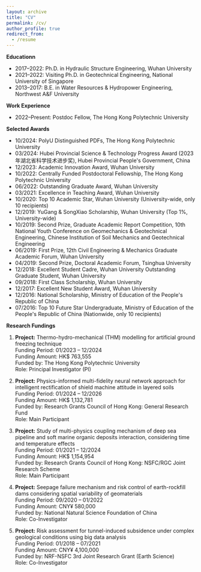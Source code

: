 ```yaml
---
layout: archive
title: "CV"
permalink: /cv/
author_profile: true
redirect_from:
  - /resume
---
```

**Educationn**
* 2017–2022: Ph.D. in Hydraulic Structure Engineering, Wuhan University
* 2021–2022: Visiting Ph.D. in Geotechnical Engineering, National University of Singapore
* 2013–2017: B.E. in Water Resources & Hydropower Engineering, Northwest A&F University

**Work Experience**
* 2022–Present: Postdoc Fellow, The Hong Kong Polytechnic University
  
**Selected Awards**
*	10/2024: PolyU Distinguished PDFs, The Hong Kong Polytechnic University
*	03/2024: Hubei Provincial Science & Technology Progress Award (2023年湖北省科学技术进步奖), Hubei Provincial People's Government, China
*	12/2023: Academic Innovation Award, Wuhan University
*	10/2022: Centrally Funded Postdoctoral Fellowship, The Hong Kong Polytechnic University
*	06/2022: Outstanding Graduate Award, Wuhan University
*	03/2021: Excellence in Teaching Award, Wuhan University
*	10/2020: Top 10 Academic Star, Wuhan University (University-wide, only 10 recipients)
*	12/2019: YuGang & SongXiao Scholarship, Wuhan University (Top 1%, University-wide)
*	10/2019: Second Prize, Graduate Academic Report Competition, 10th National Youth Conference on Geomechanics & Geotechnical Engineering, Chinese Institution of Soil Mechanics and Geotechnical Engineering
*	06/2019: First Prize, 12th Civil Engineering & Mechanics Graduate Academic Forum, Wuhan University  
*	04/2019: Second Prize, Doctoral Academic Forum, Tsinghua University
*	12/2018: Excellent Student Cadre, Wuhan University Outstanding Graduate Student, Wuhan University
*	09/2018: First Class Scholarship, Wuhan University
*	12/2017: Excellent New Student Award, Wuhan University
*	12/2016: National Scholarship, Ministry of Education of the People's Republic of China
*	07/2016: Top 10 Future Star Undergraduate, Ministry of Education of the People's Republic of China (Nationwide, only 10 recipients)


  
**Research Fundings**

1. **Project:** Thermo-hydro-mechanical (THM) modelling for artificial ground freezing technique  
   Funding Period: 01/2023 – 12/2024  
   Funding Amount: HK$ 763,555  
   Funded by: The Hong Kong Polytechnic University  
   Role: Principal Investigator (PI)

2. **Project:** Physics-informed multi-fidelity neural network approach for intelligent rectification of shield machine attitude in layered soils  
   Funding Period: 01/2024 – 12/2026  
   Funding Amount: HK$ 1,132,781  
   Funded by: Research Grants Council of Hong Kong: General Research Fund  
   Role: Main Participant

3. **Project:** Study of multi-physics coupling mechanism of deep sea pipeline and soft marine organic deposits interaction, considering time and temperature effects  
   Funding Period: 01/2021 – 12/2024  
   Funding Amount: HK$ 1,154,954  
   Funded by: Research Grants Council of Hong Kong: NSFC/RGC Joint Research Scheme  
   Role: Main Participant

4. **Project:** Seepage failure mechanism and risk control of earth-rockfill dams considering spatial variability of geomaterials  
   Funding Period: 09/2020 – 01/2022  
   Funding Amount: CNY¥ 580,000  
   Funded by: National Natural Science Foundation of China  
   Role: Co-Investigator

5. **Project:** Risk assessment for tunnel-induced subsidence under complex geological conditions using big data analysis  
   Funding Period: 01/2018 – 07/2021  
   Funding Amount: CNY¥ 4,100,000  
   Funded by: NRF-NSFC 3rd Joint Research Grant (Earth Science)  
   Role: Co-Investigator
